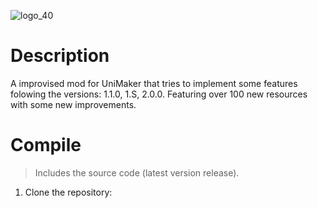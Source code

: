 ![logo_40](https://github.com/Santissmh/Uni-1.SDX/assets/147998077/cf7e9ebc-650e-4a48-b300-c3b5a996d1c9)
# Description
  A improvised mod for UniMaker that tries to implement some features folowing the versions: 1.1.0, 1.S, 2.0.0.
  Featuring over 100 new resources with some new improvements.

# Compile
  > Includes the source code (latest version release).

1. Clone the repository:
```bash

